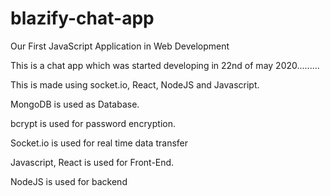 # blazify-chat-app
Our First JavaScript Application in Web Development

This is a chat app which was started developing in 22nd of may 2020.........

This is made using socket.io, React, NodeJS and Javascript.

MongoDB is used as Database.

bcrypt is used for password encryption.

Socket.io is used for real time data transfer

Javascript, React is used for Front-End.

NodeJS is used for backend
